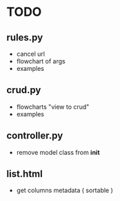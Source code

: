 TODO
====

rules.py
--------
* cancel url
* flowchart of args
* examples

crud.py
-------
* flowcharts "view to crud"
* examples

controller.py
-------------
* remove model class from __init__

list.html
---------
* get columns metadata ( sortable )
